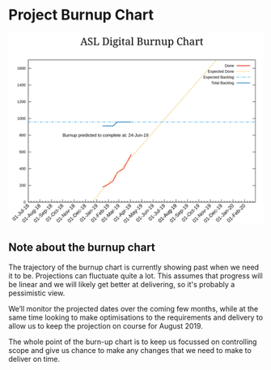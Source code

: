 # Project Burnup Chart
![Burnup Chart](graphs/burnup17042019.svg)

## Note about the burnup chart
The trajectory of the burnup chart is currently showing past when we need it to be. Projections can fluctuate quite a lot. This assumes that progress will be linear and we will likely get better at delivering, so it's probably a pessimistic view.

We’ll monitor the projected dates over the coming few months, while at the same time looking to make optimisations to the requirements and delivery to allow us to keep the projection on course for August 2019.

The whole point of the burn-up chart is to keep us focussed on controlling scope and give us chance to make any changes that we need to make to deliver on time.

